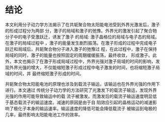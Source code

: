 
# 结论

本文利用分子动力学方法揭示了在共轭聚合物太阳能电池受到外界光激发后，激子的形成过程分为两部
分，激子的局域和激子的弛豫。外界光的激发引起了聚合物分子中的电子受激跃迁，诱发了激子
的局域: 激子晶格位的局域与电子态的局域。在激子的局域过程中
，激子的能量发生剧烈振荡。在激子形成的过程中完成电子跃迁和局域后，共轭聚合物分子进入激子的弛豫过
程，在此过程中，激子在保持局域的同时，激子的能量也按照固定的周期缓缓振荡，最终收敛，
形成激子。此外，本文也揭示了在激子形成局域过程中，外界光强对激子局域的时间的影响，发
现外界光强的增大，不仅能缩短激子形成过程中电子激发的时间，也将缩短激子局域的时间，并
最终缩短激子形成的时间。

共轭聚合物太阳能电池的原理也涉及到载流子输运，该输运也在外界光强的作用下进行。本文通过
传统分子动力学的方法研究了光激发下的载流子输运，发现外界光强的作用可能导致输运中的载
流子被激发。而激发后的载流子输运速度明显低于基态载流子的输运速度。减速的原因是由于自
陷效应引起的晶格运动的减速影响了极化子本身的输运速率。输运速度的降低可能会降低载流子
被输运到电极的几率，最终影响太阳能电池工作的效率。


